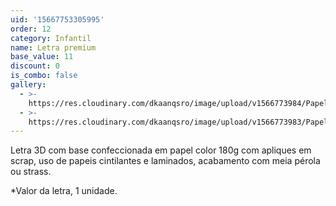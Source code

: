 ```yaml
---
uid: '15667753305995'
order: 12
category: Infantil
name: Letra premium
base_value: 11
discount: 0
is_combo: false
gallery:
  - >-
    https://res.cloudinary.com/dkaanqsro/image/upload/v1566773984/Papelaria%20infantil/Letra_3D_premium_2_b1nrw5.jpg
  - >-
    https://res.cloudinary.com/dkaanqsro/image/upload/v1566773983/Papelaria%20infantil/lara_inc18x.jpg
---
```

Letra 3D com base confeccionada em papel color 180g com apliques em scrap, uso de papeis cintilantes e laminados, acabamento com meia pérola ou strass.

\*Valor da letra, 1 unidade.
